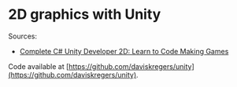 # 2D graphics with Unity

Sources:
- [Complete C# Unity Developer 2D: Learn to Code Making Games](https://www.udemy.com/unitycourse/)

Code available at [https://github.com/daviskregers/unity](https://github.com/daviskregers/unity).
